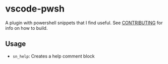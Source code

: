 # vscode-pwsh

A plugin with powershell snippets that I find useful. See [CONTRIBUTING](CONTRIBUTING) for info on how to build.

## Usage

* `sn_help`: Creates a help comment block
